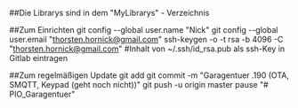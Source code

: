 ##Die Librarys sind in dem "MyLibrarys" - Verzeichnis

##Zum Einrichten
git config --global user.name "Nick"
git config --global user.email "thorsten.hornick@gmail.com"
ssh-keygen -o -t rsa -b 4096 -C "thorsten.hornick@gmail.com"
#Inhalt von ~/.ssh/id_rsa.pub als ssh-Key in Gitlab eintragen

##Zum regelmäßigen Update
git add
git commit -m "Garagentuer .190 (OTA, SMQTT, Keypad (geht noch nicht))"
git push -u origin master
pause
"# PIO_Garagentuer" 
